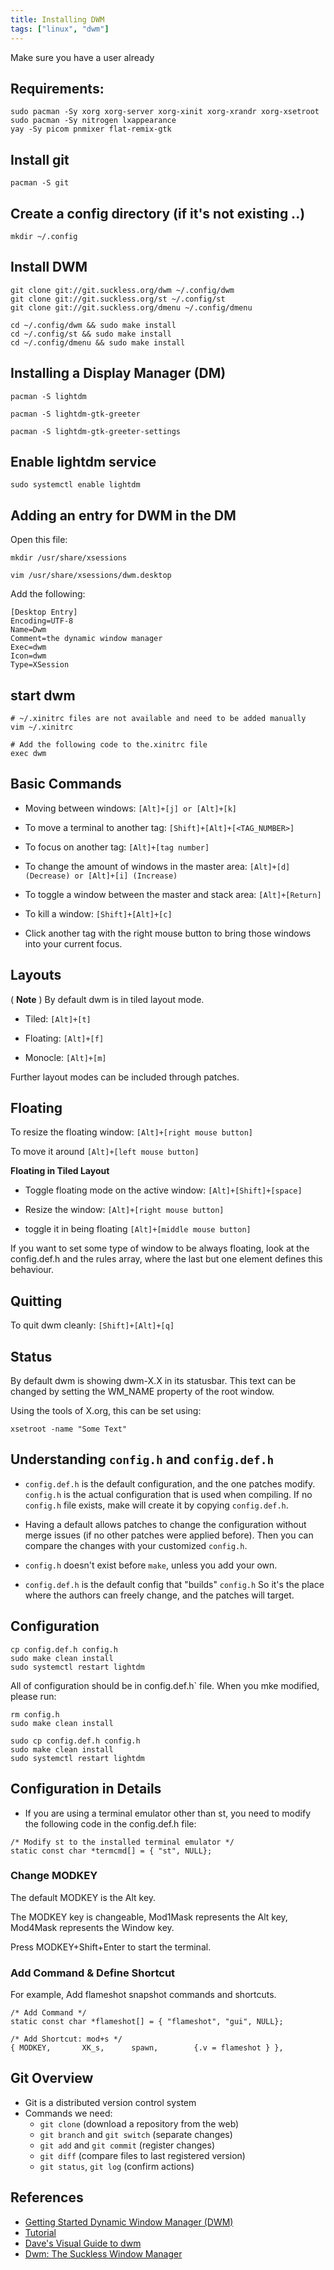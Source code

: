```yaml
---
title: Installing DWM
tags: ["linux", "dwm"]
---
```


Make sure you have a user already

## Requirements:

```
sudo pacman -Sy xorg xorg-server xorg-xinit xorg-xrandr xorg-xsetroot
sudo pacman -Sy nitrogen lxappearance
yay -Sy picom pnmixer flat-remix-gtk
```

## Install git

```
pacman -S git
```

## Create a config directory (if it's not existing ..)

```
mkdir ~/.config
```

## Install DWM

```
git clone git://git.suckless.org/dwm ~/.config/dwm
git clone git://git.suckless.org/st ~/.config/st
git clone git://git.suckless.org/dmenu ~/.config/dmenu
```

```
cd ~/.config/dwm && sudo make install
cd ~/.config/st && sudo make install
cd ~/.config/dmenu && sudo make install
```

## Installing a Display Manager (DM)

```
pacman -S lightdm

pacman -S lightdm-gtk-greeter

pacman -S lightdm-gtk-greeter-settings
```

## Enable lightdm service

```
sudo systemctl enable lightdm
```

## Adding an entry for DWM in the DM

Open this file:

```
mkdir /usr/share/xsessions

vim /usr/share/xsessions/dwm.desktop
```

Add the following:

```
[Desktop Entry]
Encoding=UTF-8
Name=Dwm
Comment=the dynamic window manager
Exec=dwm
Icon=dwm
Type=XSession
```

## start dwm

```
# ~/.xinitrc files are not available and need to be added manually
vim ~/.xinitrc

# Add the following code to the.xinitrc file
exec dwm
```

## Basic Commands

- Moving between windows: `[Alt]+[j] or [Alt]+[k]`

- To move a terminal to another tag: `[Shift]+[Alt]+[<TAG_NUMBER>]`

- To focus on another tag: `[Alt]+[tag number]`

- To change the amount of windows in the master area: `[Alt]+[d] (Decrease) or [Alt]+[i] (Increase)`

- To toggle a window between the master and stack area: `[Alt]+[Return]`

- To kill a window: `[Shift]+[Alt]+[c]`

- Click another tag with the right mouse button to bring those windows into your current focus.

## Layouts

( **Note** ) By default dwm is in tiled layout mode.

- Tiled: `[Alt]+[t]`

- Floating: `[Alt]+[f]`

- Monocle: `[Alt]+[m]`

Further layout modes can be included through patches.

## Floating

To resize the floating window: `[Alt]+[right mouse button]`

To move it around `[Alt]+[left mouse button]`

**Floating in Tiled Layout**

- Toggle floating mode on the active window: `[Alt]+[Shift]+[space]`

- Resize the window: `[Alt]+[right mouse button]`

- toggle it in being floating `[Alt]+[middle mouse button]`

If you want to set some type of window to be always floating, look at the config.def.h and the rules array, where the last but one element defines this behaviour.

## Quitting

To quit dwm cleanly: `[Shift]+[Alt]+[q]`

## Status

By default dwm is showing dwm-X.X in its statusbar. This text can be changed by setting the WM_NAME property of the root window.

Using the tools of X.org, this can be set using:

```
xsetroot -name "Some Text"
```

## Understanding `config.h` and `config.def.h`

- `config.def.h` is the default configuration, and the one patches modify. `config.h` is the actual configuration that is used when compiling. If no `config.h` file exists, make will create it by copying `config.def.h`.

- Having a default allows patches to change the configuration without merge issues (if no other patches were applied before). Then you can compare the changes with your customized `config.h`.

- `config.h` doesn't exist before `make`, unless you add your own.

- `config.def.h` is the default config that "builds" `config.h` So it's the place where the authors can freely change, and the patches will target.

## Configuration 

```
cp config.def.h config.h
sudo make clean install
sudo systemctl restart lightdm
```

All of configuration should be in config.def.h` file.
When you mke modified, please run:

```
rm config.h
sudo make clean install
```

```
sudo cp config.def.h config.h
sudo make clean install
sudo systemctl restart lightdm
```

## Configuration in Details

- If you are using a terminal emulator other than st, you need to modify the following code in the config.def.h file:

```
/* Modify st to the installed terminal emulator */
static const char *termcmd[] = { "st", NULL};
```

### Change MODKEY
The default MODKEY is the Alt key.

The MODKEY key is changeable, Mod1Mask represents the Alt key, Mod4Mask represents the Window key.

Press MODKEY+Shift+Enter to start the terminal.

### Add Command & Define Shortcut

For example, Add flameshot snapshot commands and shortcuts.

```
/* Add Command */
static const char *flameshot[] = { "flameshot", "gui", NULL};

/* Add Shortcut: mod+s */
{ MODKEY,       XK_s,      spawn,        {.v = flameshot } },
```

## Git Overview

- Git is a distributed version control system
- Commands we need:
  - `git clone` (download a repository from the web)
  - `git branch` and `git switch` (separate changes)
  - `git add` and `git commit` (register changes)
  - `git diff` (compare files to last registered version)
  - `git status`, `git log` (confirm actions)

## References

- [Getting Started Dynamic Window Manager (DWM)](https://www.yanboyang.com/dwm/)
- [Tutorial](https://dwm.suckless.org/tutorial/)
- [Dave's Visual Guide to dwm](https://ratfactor.com/dwm)
- [Dwm: The Suckless Window Manager](https://dev.to/l04db4l4nc3r/dwm-the-suckless-window-manager-1ji)
